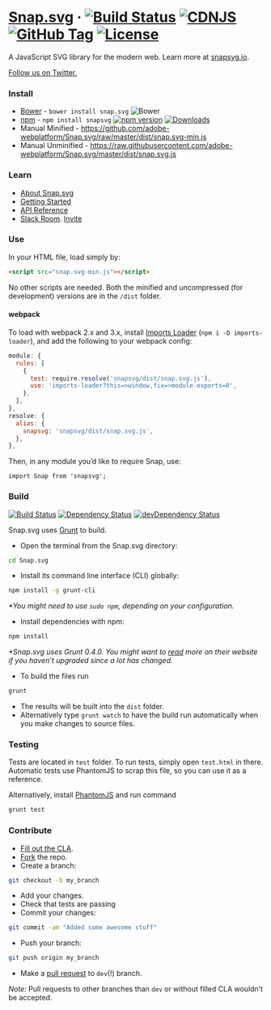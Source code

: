 [Snap.svg](http://snapsvg.io) · [![Build Status](https://travis-ci.org/adobe-webplatform/Snap.svg.svg?branch=dev)](https://travis-ci.org/adobe-webplatform/Snap.svg)  [![CDNJS](https://img.shields.io/cdnjs/v/snap.svg.svg)](https://cdnjs.com/libraries/snap.svg/) [![GitHub Tag](https://img.shields.io/github/tag/adobe-webplatform/snap.svg.svg)](https://github.com/adobe-webplatform/Snap.svg/releases) [![License](https://img.shields.io/npm/l/snapsvg.svg)](https://github.com/adobe-webplatform/Snap.svg/blob/master/LICENSE)
======

A JavaScript SVG library for the modern web. Learn more at [snapsvg.io](http://snapsvg.io).

[Follow us on Twitter.](https://twitter.com/snapsvg)

### Install
* [Bower](http://bower.io/) - `bower install snap.svg` ![Bower](https://img.shields.io/bower/v/snap.svg.svg)
* [npm](http://npmjs.com/) - `npm install snapsvg` [![npm version](https://img.shields.io/npm/v/snapsvg.svg?style=flat)](https://www.npmjs.com/package/snapsvg) [![Downloads](https://img.shields.io/npm/dt/snapsvg.svg)](https://www.npmjs.com/package/snapsvg)
* Manual Minified - https://github.com/adobe-webplatform/Snap.svg/raw/master/dist/snap.svg-min.js
* Manual Unminified - https://raw.githubusercontent.com/adobe-webplatform/Snap.svg/master/dist/snap.svg.js


### Learn

* [About Snap.svg](http://snapsvg.io/about/)
* [Getting Started](http://snapsvg.io/start/)
* [API Reference](http://snapsvg.io/docs/)
* [Slack Room](https://snapsvg.slack.com/). [Invite](https://snapsvg.slack.com/shared_invite/MTM2NTE4MTk3MDYwLTE0ODYwODgzNzUtYjQ0YmM1N2U0Mg)

### Use

In your HTML file, load simply by:
```html
<script src="snap.svg-min.js"></script>
```
No other scripts are needed. Both the minified and uncompressed (for development) versions are in the `/dist` folder.

#### webpack
To load with webpack 2.x and 3.x, install [Imports Loader](https://github.com/webpack-contrib/imports-loader) (`npm i -D imports-loader`), and add the following to your webpack config:

```js
module: {
  rules: [
    {
      test: require.resolve('snapsvg/dist/snap.svg.js'),
      use: 'imports-loader?this=>window,fix=>module.exports=0',
    },
  ],
},
resolve: {
  alias: {
    snapsvg: 'snapsvg/dist/snap.svg.js',
  },
},
```

Then, in any module you’d like to require Snap, use:
```
import Snap from 'snapsvg';
```

### Build
[![Build Status](https://travis-ci.org/adobe-webplatform/Snap.svg.svg?branch=dev)](https://travis-ci.org/adobe-webplatform/Snap.svg)
[![Dependency Status](https://david-dm.org/adobe-webplatform/Snap.svg.svg)](https://david-dm.org/adobe-webplatform/Snap.svg)
[![devDependency Status](https://david-dm.org/adobe-webplatform/Snap.svg/dev-status.svg)](https://david-dm.org/adobe-webplatform/Snap.svg#info=devDependencies)

Snap.svg uses [Grunt](http://gruntjs.com/) to build.

* Open the terminal from the Snap.svg directory:
```sh
cd Snap.svg
```
* Install its command line interface (CLI) globally:
```sh
npm install -g grunt-cli
```
_*You might need to use `sudo npm`, depending on your configuration._

* Install dependencies with npm:
```sh
npm install
```
_*Snap.svg uses Grunt 0.4.0. You might want to [read](http://gruntjs.com/getting-started) more on their website if you haven’t upgraded since a lot has changed._

* To build the files run
```sh
grunt
```
* The results will be built into the `dist` folder.
* Alternatively type `grunt watch` to have the build run automatically when you make changes to source files.

### Testing

Tests are located in `test` folder. To run tests, simply open `test.html` in there. Automatic tests use PhantomJS to scrap this file, so you can use it as a reference.

Alternatively, install [PhantomJS](http://phantomjs.org) and run command
```sh
grunt test
```

### Contribute

* [Fill out the CLA](http://snapsvg.io/contributions/).
* [Fork](https://help.github.com/articles/fork-a-repo) the repo.
* Create a branch:
```sh
git checkout -b my_branch
```
* Add your changes.
* Check that tests are passing
* Commit your changes:
```sh
git commit -am "Added some awesome stuff"
```
* Push your branch:
```sh
git push origin my_branch
```
* Make a [pull request](https://help.github.com/articles/using-pull-requests) to `dev`(!) branch.

*Note:* Pull requests to other branches than `dev` or without filled CLA wouldn’t be accepted.
